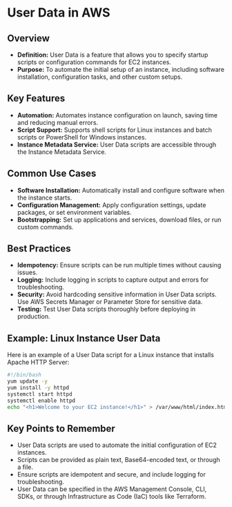 # User Data in AWS

## Overview
- **Definition:** User Data is a feature that allows you to specify startup scripts or configuration commands for EC2 instances.
- **Purpose:** To automate the initial setup of an instance, including software installation, configuration tasks, and other custom setups.

## Key Features
- **Automation:** Automates instance configuration on launch, saving time and reducing manual errors.
- **Script Support:** Supports shell scripts for Linux instances and batch scripts or PowerShell for Windows instances.
- **Instance Metadata Service:** User Data scripts are accessible through the Instance Metadata Service.

## Common Use Cases
- **Software Installation:** Automatically install and configure software when the instance starts.
- **Configuration Management:** Apply configuration settings, update packages, or set environment variables.
- **Bootstrapping:** Set up applications and services, download files, or run custom commands.

## Best Practices
- **Idempotency:** Ensure scripts can be run multiple times without causing issues.
- **Logging:** Include logging in scripts to capture output and errors for troubleshooting.
- **Security:** Avoid hardcoding sensitive information in User Data scripts. Use AWS Secrets Manager or Parameter Store for sensitive data.
- **Testing:** Test User Data scripts thoroughly before deploying in production.

## Example: Linux Instance User Data
Here is an example of a User Data script for a Linux instance that installs Apache HTTP Server:

```bash
#!/bin/bash
yum update -y
yum install -y httpd
systemctl start httpd
systemctl enable httpd
echo "<h1>Welcome to your EC2 instance!</h1>" > /var/www/html/index.html
```
## Key Points to Remember
- User Data scripts are used to automate the initial configuration of EC2 instances.
- Scripts can be provided as plain text, Base64-encoded text, or through a file.
- Ensure scripts are idempotent and secure, and include logging for troubleshooting.
- User Data can be specified in the AWS Management Console, CLI, SDKs, or through Infrastructure as Code (IaC) tools like Terraform.